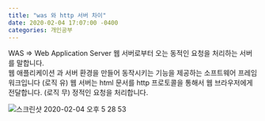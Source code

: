 ```yaml
---
title: "was 와 http 서버 차이"
date: 2020-02-04 17:07:00 -0400
categories: 개인공부
---
```


WAS => Web Application Server 
웹 서버로부터 오는 동적인 요청을 처리하는 서버를 말합니다.  
웹 애플리케이션 과 서버 환경을 만들어 동작시키는 기능을 제공하는 소프트웨어 프레임워크입니다 (로직 유)
웹 서버는 html 문서를 http 프로토콜을 통해서 웹 브라우저에게 전달합니다. (로직 무) 
정적인 요청을 처리합니다.

![스크린샷 2020-02-04 오후 5 28 53](https://user-images.githubusercontent.com/45488643/73727554-135f9b80-4775-11ea-8433-3e8b31485c37.png)
